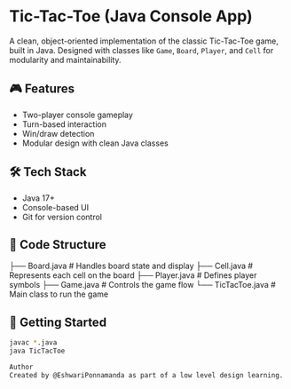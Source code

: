 # Tic-Tac-Toe (Java Console App)

A clean, object-oriented implementation of the classic Tic-Tac-Toe game, built in Java. Designed with classes like `Game`, `Board`, `Player`, and `Cell` for modularity and maintainability.

## 🎮 Features

- Two-player console gameplay
- Turn-based interaction
- Win/draw detection
- Modular design with clean Java classes

## 🛠️ Tech Stack

- Java 17+
- Console-based UI
- Git for version control

## 🧠 Code Structure
├── Board.java       # Handles board state and display
├── Cell.java        # Represents each cell on the board
├── Player.java      # Defines player symbols
├── Game.java        # Controls the game flow
└── TicTacToe.java   # Main class to run the game

## 🚀 Getting Started

```bash
javac *.java
java TicTacToe

Author
Created by @EshwariPonnamanda as part of a low level design learning.


